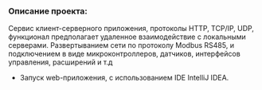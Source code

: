 
### Описание проекта:

Сервис клиент-серверного приложения, протоколы HTTP, TCP/IP, UDP, функционал
предполагает удаленное взаимодействие с локальными серверами. Развертыванием
сети по протоколу Modbus RS485, и подключением в виде микроконтроллеров,
датчиков, интерфейсов управления, расширений и т.д

* Запуск web-приложения, с использованием IDE IntelliJ IDEA.